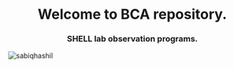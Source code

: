 <h1 align="center">Welcome to BCA repository.</h1>
<h3 align="center">SHELL lab observation programs.</h3>

<p align="left"> <img src="https://visitor-badge.laobi.icu/badge?page_id=sabiqhashil.bca_SHELL_lab" alt="sabiqhashil" /> </p>


